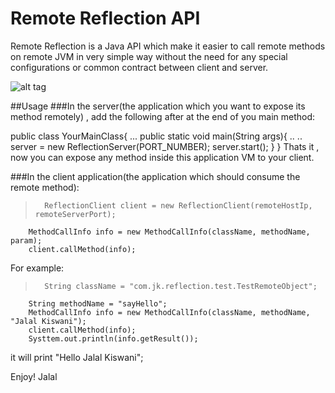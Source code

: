 # Remote Reflection API
Remote Reflection is a Java API which make it easier to call remote methods on remote JVM in very simple way without the need for any special configurations or common contract between client and server.

![alt tag](https://github.com/kiswanij/remote-reflection/blob/master/design/RemoteReflection-API-UML.PNG)

##Usage
###In the server(the application which you want to expose its method remotely) , add the following after at the end of you main method:

public class YourMainClass{
...
public static void main(String args){
..
..
server = new ReflectionServer(PORT_NUMBER);
server.start();
}
}
 Thats it , now you can expose any method inside this application VM to your client.
 
###In the client application(the application which should consume the remote method):
>		ReflectionClient client = new ReflectionClient(remoteHostIp, remoteServerPort);
		MethodCallInfo info = new MethodCallInfo(className, methodName, param);
		client.callMethod(info);

For example:		
>		String className = "com.jk.reflection.test.TestRemoteObject";
		String methodName = "sayHello";
		MethodCallInfo info = new MethodCallInfo(className, methodName, "Jalal Kiswani");
		client.callMethod(info);
		Systtem.out.println(info.getResult());
		
it will print "Hello Jalal Kiswani";
		
Enjoy!
Jalal

 
